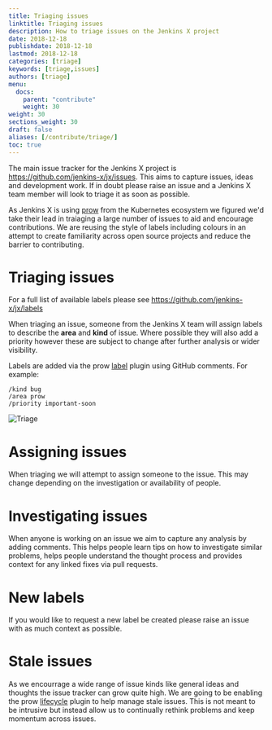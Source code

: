 ```yaml
---
title: Triaging issues
linktitle: Triaging issues
description: How to triage issues on the Jenkins X project
date: 2018-12-18
publishdate: 2018-12-18
lastmod: 2018-12-18
categories: [triage]
keywords: [triage,issues]
authors: [triage]
menu:
  docs:
    parent: "contribute"
    weight: 30
weight: 30
sections_weight: 30
draft: false
aliases: [/contribute/triage/]
toc: true
---
```


The main issue tracker for the Jenkins X project is https://github.com/jenkins-x/jx/issues.  This aims to capture issues, ideas and development work.  If in doubt please raise an issue and a Jenkins X team member will look to triage it as soon as possible.

As Jenkins X is using [prow](https://www.cloudbees.com/blog/serverless-jenkins-jenkins-x) from the Kubernetes ecosystem we figured we'd take their lead in traiaging a large number of issues to aid and encourage contributions.  We are reusing the style of labels including colours in an attempt to create familiarity across open source projects and reduce the barrier to contributing.

# Triaging issues

For a full list of available labels please see https://github.com/jenkins-x/jx/labels

When triaging an issue, someone from the Jenkins X team will assign labels to describe the __area__ and __kind__ of issue.  Where possible they will also add a priority however these are subject to change after further analysis or wider visibility.

Labels are added via the prow [label](https://prow.k8s.io/plugins) plugin using GitHub comments.  For example:
```
/kind bug
/area prow
/priority important-soon
```
![Triage](/images/contribute/triage.png)

# Assigning issues

When triaging we will attempt to assign someone to the issue.  This may change depending on the investigation or availability of people.

# Investigating issues

When anyone is working on an issue we aim to capture any analysis by adding comments.  This helps people learn tips on how to investigate similar problems, helps people understand the thought process and provides context for any linked fixes via pull requests.

# New labels

If you would like to request a new label be created please raise an issue with as much context as possible.

# Stale issues

As we encourrage a wide range of issue kinds like general ideas and thoughts the issue tracker can grow quite high.  We are going to be enabling the prow [lifecycle](https://prow.k8s.io/plugins) plugin to help manage stale issues.  This is not meant to be intrusive but instead allow us to continually rethink problems and keep momentum across issues.
